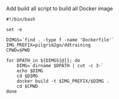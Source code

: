 Add build all script to build all Docker image


```
#!/bin/bash

set -e

DIMGS=`find . -type f -name 'Dockerfile'`
IMG_PREFIX=pilgrim2go/ddtraining
CPWD=$PWD

for DPATH in ${DIMGS[@]}; do
    DIMG=`dirname $DPATH | cut -c 3-`
    echo $DIMG
    cd $DIMG
    docker build -t $IMG_PREFIX/$DIMG . 
    cd $CPWD
done

```